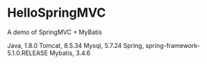 # HelloSpringMVC
A demo of SpringMVC + MyBatis

Java, 1.8.0
Tomcat, 8.5.34
Mysql, 5.7.24
Spring, spring-framework-5.1.0.RELEASE
Mybatis, 3.4.6
